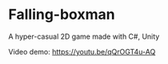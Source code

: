 # Falling-boxman
A hyper-casual 2D game made with C#, Unity

Video demo: https://youtu.be/qQrOGT4u-AQ
